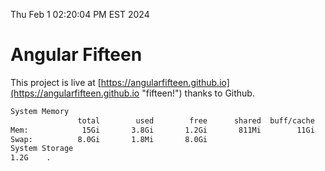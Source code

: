 Thu Feb  1 02:20:04 PM EST 2024

# Angular Fifteen


This project is live at [https://angularfifteen.github.io](https://angularfifteen.github.io "fifteen!") thanks to Github.

```bash
System Memory
               total        used        free      shared  buff/cache   available
Mem:            15Gi       3.8Gi       1.2Gi       811Mi        11Gi        11Gi
Swap:          8.0Gi       1.8Mi       8.0Gi
System Storage
1.2G	.

